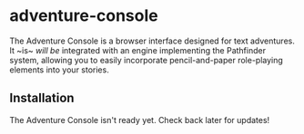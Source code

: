 # adventure-console

The Adventure Console is a browser interface designed for text adventures.
It ~is~ _will be_ integrated with an engine implementing the Pathfinder system, allowing you to easily incorporate pencil-and-paper role-playing elements into your stories.

## Installation

The Adventure Console isn't ready yet. Check back later for updates!
